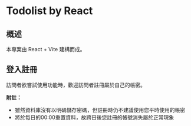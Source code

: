 # Todolist by React
## 概述
本專案由 React + Vite 建構而成。

## 登入註冊
訪問者欲嘗試使用功能時，歡迎訪問者註冊屬於自己的帳密。
  
**附註：**  
- 雖然資料庫沒有以明碼儲存密碼，但註冊時仍不建議使用您平時使用的帳密
- 將於每日的00:00重置資料，故跨日後您註冊的帳號消失屬於正常現象
